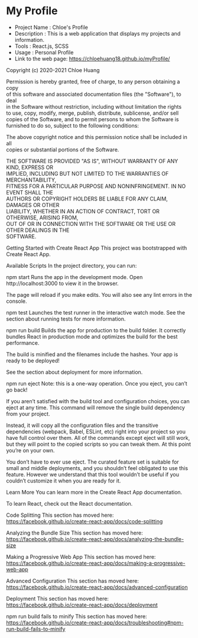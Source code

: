 # My Profile


* Project Name : Chloe's Profile
* Description : This is a web application that displays my projects and information. 
* Tools : React.js, SCSS
* Usage : Personal Profile
* Link to the web page: https://chloehuang18.github.io/myProfile/





Copyright (c) 2020-2021 Chloe Huang                                                    
                                                                                       
Permission is hereby granted, free of charge, to any person obtaining a copy           
of this software and associated documentation files (the "Software"), to deal          
in the Software without restriction, including without limitation the rights          
to use, copy, modify, merge, publish, distribute, sublicense, and/or sell              
copies of the Software, and to permit persons to whom the Software is                
furnished to do so, subject to the following conditions:                               

The above copyright notice and this permission notice shall be included in all        
copies or substantial portions of the Software.                                        

THE SOFTWARE IS PROVIDED "AS IS", WITHOUT WARRANTY OF ANY KIND, EXPRESS OR          
IMPLIED, INCLUDING BUT NOT LIMITED TO THE WARRANTIES OF MERCHANTABILITY,              
FITNESS FOR A PARTICULAR PURPOSE AND NONINFRINGEMENT. IN NO EVENT SHALL THE           
AUTHORS OR COPYRIGHT HOLDERS BE LIABLE FOR ANY CLAIM, DAMAGES OR OTHER                
LIABILITY, WHETHER IN AN ACTION OF CONTRACT, TORT OR OTHERWISE, ARISING FROM,          
OUT OF OR IN CONNECTION WITH THE SOFTWARE OR THE USE OR OTHER DEALINGS IN THE         
SOFTWARE.     




Getting Started with Create React App
This project was bootstrapped with Create React App.

Available Scripts
In the project directory, you can run:

npm start
Runs the app in the development mode.
Open http://localhost:3000 to view it in the browser.

The page will reload if you make edits.
You will also see any lint errors in the console.

npm test
Launches the test runner in the interactive watch mode.
See the section about running tests for more information.

npm run build
Builds the app for production to the build folder.
It correctly bundles React in production mode and optimizes the build for the best performance.

The build is minified and the filenames include the hashes.
Your app is ready to be deployed!

See the section about deployment for more information.

npm run eject
Note: this is a one-way operation. Once you eject, you can’t go back!

If you aren’t satisfied with the build tool and configuration choices, you can eject at any time. This command will remove the single build dependency from your project.

Instead, it will copy all the configuration files and the transitive dependencies (webpack, Babel, ESLint, etc) right into your project so you have full control over them. All of the commands except eject will still work, but they will point to the copied scripts so you can tweak them. At this point you’re on your own.

You don’t have to ever use eject. The curated feature set is suitable for small and middle deployments, and you shouldn’t feel obligated to use this feature. However we understand that this tool wouldn’t be useful if you couldn’t customize it when you are ready for it.

Learn More
You can learn more in the Create React App documentation.

To learn React, check out the React documentation.

Code Splitting
This section has moved here: https://facebook.github.io/create-react-app/docs/code-splitting

Analyzing the Bundle Size
This section has moved here: https://facebook.github.io/create-react-app/docs/analyzing-the-bundle-size

Making a Progressive Web App
This section has moved here: https://facebook.github.io/create-react-app/docs/making-a-progressive-web-app

Advanced Configuration
This section has moved here: https://facebook.github.io/create-react-app/docs/advanced-configuration

Deployment
This section has moved here: https://facebook.github.io/create-react-app/docs/deployment

npm run build fails to minify
This section has moved here: https://facebook.github.io/create-react-app/docs/troubleshooting#npm-run-build-fails-to-minify
